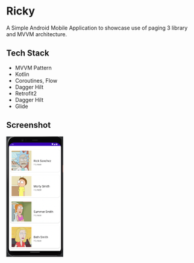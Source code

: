 # Ricky
A Simple Android Mobile Application to showcase use of paging 3 library and MVVM architecture.


## Tech Stack

- MVVM Pattern
- Kotlin
- Coroutines, Flow 
- Dagger Hilt
- Retrofit2
- Dagger Hilt
- Glide

## Screenshot

<img alt="APP" src="screenshots/images.png" width="30%">
